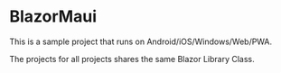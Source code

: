 # BlazorMaui

This is a sample project that runs on Android/iOS/Windows/Web/PWA.

The projects for all projects shares the same Blazor Library Class.
